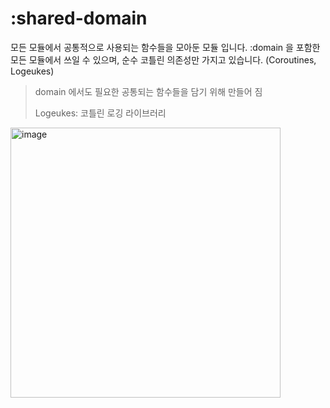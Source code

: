 # :shared-domain

모든 모듈에서 공통적으로 사용되는 함수들을 모아둔 모듈 입니다. :domain 을 포함한 모든 모듈에서 쓰일 수 있으며, 순수 코틀린 의존성만 가지고 있습니다. (Coroutines, Logeukes)

> domain 에서도 필요한 공통되는 함수들을 담기 위해 만들어 짐
>
> Logeukes: 코틀린 로깅 라이브러리

<img width="432" alt="image" src="https://user-images.githubusercontent.com/40740128/158544762-cd372cf0-9265-4172-a5aa-469d220e1fc5.png">

